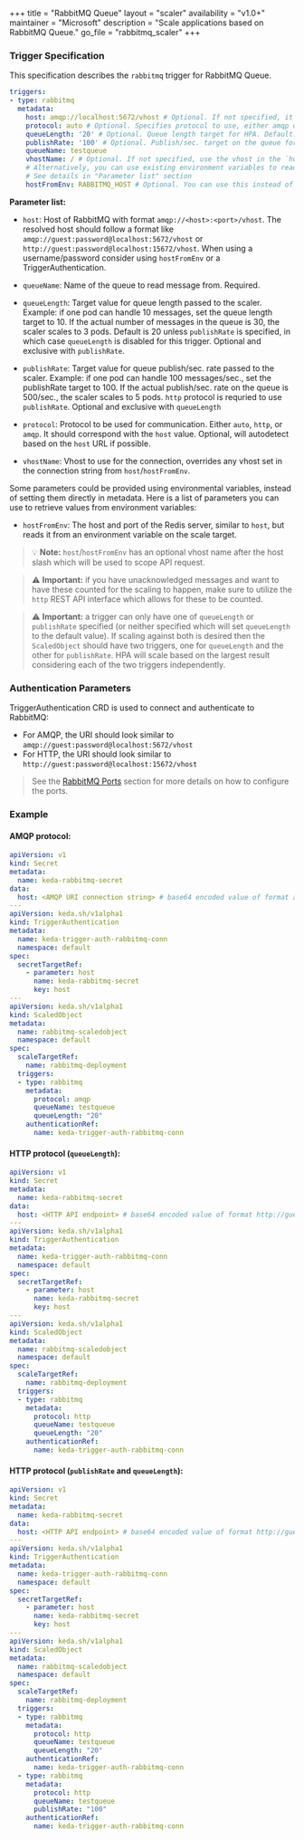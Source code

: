 +++
title = "RabbitMQ Queue"
layout = "scaler"
availability = "v1.0+"
maintainer = "Microsoft"
description = "Scale applications based on RabbitMQ Queue."
go_file = "rabbitmq_scaler"
+++

### Trigger Specification

This specification describes the `rabbitmq` trigger for RabbitMQ Queue.

```yaml
triggers:
- type: rabbitmq
  metadata:
    host: amqp://localhost:5672/vhost # Optional. If not specified, it must be done by using TriggerAuthentication.
    protocol: auto # Optional. Specifies protocol to use, either amqp or http, or auto to autodetect based on the `host` value. Default value is auto.
    queueLength: '20' # Optional. Queue length target for HPA. Default: 20 messages if `publishRate` is not specified, or 0 if `publishRate` is specified
    publishRate: '100' # Optional. Publish/sec. target on the queue for HPA. Requires http host/protocol
    queueName: testqueue
    vhostName: / # Optional. If not specified, use the vhost in the `host` connection string.
    # Alternatively, you can use existing environment variables to read configuration from:
    # See details in "Parameter list" section
    hostFromEnv: RABBITMQ_HOST # Optional. You can use this instead of `host` parameter
```

**Parameter list:**

- `host`: Host of RabbitMQ with format `amqp://<host>:<port>/vhost`. The resolved host should follow a format like `amqp://guest:password@localhost:5672/vhost` or
    `http://guest:password@localhost:15672/vhost`. When using a username/password consider using `hostFromEnv` or a TriggerAuthentication.

- `queueName`: Name of the queue to read message from. Required.
- `queueLength`: Target value for queue length passed to the scaler. Example: if one pod can handle 10 messages, set the queue length target to 10. If the actual number of messages in the queue is 30, the scaler scales to 3 pods. Default is 20 unless `publishRate` is specified, in which case `queueLength` is disabled for this trigger. Optional and exclusive with `publishRate`.
- `publishRate`: Target value for queue publish/sec. rate passed to the scaler. Example: if one pod can handle 100 messages/sec., set the publishRate target to 100. If the actual publish/sec. rate on the queue is 500/sec., the scaler scales to 5 pods. `http` protocol is requried to use `publishRate`. Optional and exclusive with `queueLength`
- `protocol`: Protocol to be used for communication. Either `auto`, `http`, or `amqp`. It should correspond with the `host` value. Optional, will autodetect based on the `host` URL if possible.
- `vhostName`: Vhost to use for the connection, overrides any vhost set in the connection string from `host`/`hostFromEnv`.


Some parameters could be provided using environmental variables, instead of setting them directly in metadata. Here is a list of parameters you can use to retrieve values from environment variables:

- `hostFromEnv`: The host and port of the Redis server, similar to `host`, but reads it from an environment variable on the scale target.

> 💡 **Note:** `host`/`hostFromEnv` has an optional vhost name after the host slash which will be used to scope API request.

> ⚠ **Important:** if you have unacknowledged messages and want to have these counted for the scaling to happen, make sure to utilize the `http` REST API interface which allows for these to be counted.

> ⚠ **Important:** a trigger can only have one of `queueLength` or `publishRate` specified (or neither specified which will set `queueLength` to the default value). If scaling against both is desired then the `ScaledObject` should have two triggers, one for `queueLength` and the other for `publishRate`. HPA will scale based on the largest result considering each of the two triggers independently.

### Authentication Parameters

TriggerAuthentication CRD is used to connect and authenticate to RabbitMQ:

- For AMQP, the URI should look similar to `amqp://guest:password@localhost:5672/vhost`
- For HTTP, the URI should look similar to `http://guest:password@localhost:15672/vhost`

> See the [RabbitMQ Ports](https://www.rabbitmq.com/networking.html#ports) section for more details on how to configure the ports.

### Example

#### AMQP protocol:

```yaml
apiVersion: v1
kind: Secret
metadata:
  name: keda-rabbitmq-secret
data:
  host: <AMQP URI connection string> # base64 encoded value of format amqp://guest:password@localhost:5672/vhost
---
apiVersion: keda.sh/v1alpha1
kind: TriggerAuthentication
metadata:
  name: keda-trigger-auth-rabbitmq-conn
  namespace: default
spec:
  secretTargetRef:
    - parameter: host
      name: keda-rabbitmq-secret
      key: host
---
apiVersion: keda.sh/v1alpha1
kind: ScaledObject
metadata:
  name: rabbitmq-scaledobject
  namespace: default
spec:
  scaleTargetRef:
    name: rabbitmq-deployment
  triggers:
  - type: rabbitmq
    metadata:
      protocol: amqp
      queueName: testqueue
      queueLength: "20"
    authenticationRef:
      name: keda-trigger-auth-rabbitmq-conn
```

#### HTTP protocol (`queueLength`):

```yaml
apiVersion: v1
kind: Secret
metadata:
  name: keda-rabbitmq-secret
data:
  host: <HTTP API endpoint> # base64 encoded value of format http://guest:password@localhost:15672/vhost
---
apiVersion: keda.sh/v1alpha1
kind: TriggerAuthentication
metadata:
  name: keda-trigger-auth-rabbitmq-conn
  namespace: default
spec:
  secretTargetRef:
    - parameter: host
      name: keda-rabbitmq-secret
      key: host
---
apiVersion: keda.sh/v1alpha1
kind: ScaledObject
metadata:
  name: rabbitmq-scaledobject
  namespace: default
spec:
  scaleTargetRef:
    name: rabbitmq-deployment
  triggers:
  - type: rabbitmq
    metadata:
      protocol: http
      queueName: testqueue
      queueLength: "20"
    authenticationRef:
      name: keda-trigger-auth-rabbitmq-conn
```

#### HTTP protocol (`publishRate` and `queueLength`):

```yaml
apiVersion: v1
kind: Secret
metadata:
  name: keda-rabbitmq-secret
data:
  host: <HTTP API endpoint> # base64 encoded value of format http://guest:password@localhost:15672/vhost
---
apiVersion: keda.sh/v1alpha1
kind: TriggerAuthentication
metadata:
  name: keda-trigger-auth-rabbitmq-conn
  namespace: default
spec:
  secretTargetRef:
    - parameter: host
      name: keda-rabbitmq-secret
      key: host
---
apiVersion: keda.sh/v1alpha1
kind: ScaledObject
metadata:
  name: rabbitmq-scaledobject
  namespace: default
spec:
  scaleTargetRef:
    name: rabbitmq-deployment
  triggers:
  - type: rabbitmq
    metadata:
      protocol: http
      queueName: testqueue
      queueLength: "20"
    authenticationRef:
      name: keda-trigger-auth-rabbitmq-conn
  - type: rabbitmq
    metadata:
      protocol: http
      queueName: testqueue
      publishRate: "100"
    authenticationRef:
      name: keda-trigger-auth-rabbitmq-conn
```
